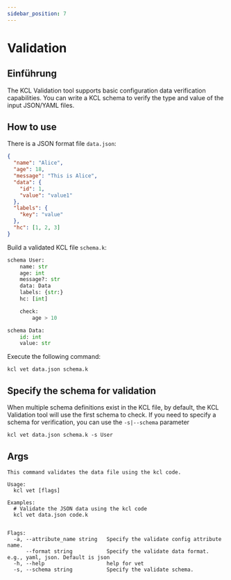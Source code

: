 ```yaml
---
sidebar_position: 7
---
```


# Validation

## Einführung

The KCL Validation tool supports basic configuration data verification capabilities. You can write a KCL schema to verify the type and value of the input JSON/YAML files.

## How to use

There is a JSON format file `data.json`:

```json
{
  "name": "Alice",
  "age": 18,
  "message": "This is Alice",
  "data": {
    "id": 1,
    "value": "value1"
  },
  "labels": {
    "key": "value"
  },
  "hc": [1, 2, 3]
}
```

Build a validated KCL file `schema.k`:

```py
schema User:
    name: str
    age: int
    message?: str
    data: Data
    labels: {str:}
    hc: [int]

    check:
        age > 10

schema Data:
    id: int
    value: str
```

Execute the following command:

```shell
kcl vet data.json schema.k
```

## Specify the schema for validation

When multiple schema definitions exist in the KCL file, by default, the KCL Validation tool will use the first schema to check. If you need to specify a schema for verification, you can use the `-s|--schema` parameter

```shell
kcl vet data.json schema.k -s User
```

## Args

```shell
This command validates the data file using the kcl code.

Usage:
  kcl vet [flags]

Examples:
  # Validate the JSON data using the kcl code
  kcl vet data.json code.k


Flags:
  -a, --attribute_name string   Specify the validate config attribute name.
      --format string           Specify the validate data format. e.g., yaml, json. Default is json
  -h, --help                    help for vet
  -s, --schema string           Specify the validate schema.
```
